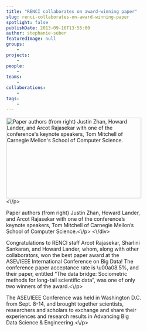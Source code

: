 ```yaml
---
title: "RENCI collaborates on award-winning paper"
slug: renci-collaborates-on-award-winning-paper
spotlight: false
publishDate: 2013-09-16T13:55:00
author: stephanie-suber
featuredImage: null
groups:
    - 
projects:
    - 
people:
    - 
teams: 
    - 
collaborations:
    - 
tags:
    - 
---
```

<div id="attachment_12053" class="wp-caption alignleft" style="width: 369px"><img class="wp-image-12053    " alt="Paper authors (from right) Justin Zhan, Howard Lander, and Arcot Rajasekar with one of the conference's keynote speakers, Tom Mitchell of Carnegie Mellon's School of Computer Science." src="http:\/\/www.renci.org\/wp-content\/uploads\/2013\/09\/DSC_1016-1024x678.jpg" width="369" height="220" \/><\/p>
<p class="wp-caption-text">Paper authors (from right) Justin Zhan, Howard Lander, and Arcot Rajasekar with one of the conference&#8217;s keynote speakers, Tom Mitchell of Carnegie Mellon&#8217;s School of Computer Science.<\/p>
<\/div>
<p>Congratulations to RENCI staff Arcot Rajasekar, Sharlini Sankaran, and Howard Lander, whom, along with other collaborators, won the best paper award at the ASE\/IEEE International Conference on Big Data! The conference paper acceptance rate is \u00a08.5%, and their paper, entitled &#8220;The data bridge: Sociometric methods for long-tail scientific data&#8221;, was one of only two winners of the award.<\/p>
<p>The ASE\/IEEE Conference was held in Washington D.C. from Sept. 8-14, and brought together scientists, researchers and scholars to exchange and share their experiences and research results in Advancing Big Data Science &amp; Engineering.<\/p>
<!-- AddThis Advanced Settings generic via filter on the_content --><!-- AddThis Share Buttons generic via filter on the_content -->
